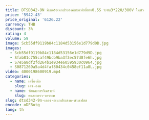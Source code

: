 ```yaml
---
title: DTSD342-9N มิเตอร์อเนกประสงค์สามเฟสสี่สาย0.5S ระดับ3*220/380V ในตัว
price: '5942.43'
price_original: '6126.22'
currency: THB
discount: 3%
rating: 4
volume: 59
image: Scb55df9119b84c1184d53156e1d779d9D.jpg
images:
  - Scb55df9119b84c1184d53156e1d779d9D.jpg
  - Sfab81c755caf49bcb9ba3f3ec57d8fe6h.jpg
  - S7e5a8df2fd264b1e934e60595930c0964.jpg
  - S0871269a5a4d4faf80434c0458ef11a8L.jpg
video: 4000198600919.mp4
categories:
  - name: เครื่องมือ
    slug: เคร-องม
  - name: วัดและการวิเคราะห์
    slug: ดและการว-เคราะห
slug: dtsd342-9n-เตอร-อเนกประสงค-สามเฟสส
encode: oDF8utg
lang: th
---
```

  